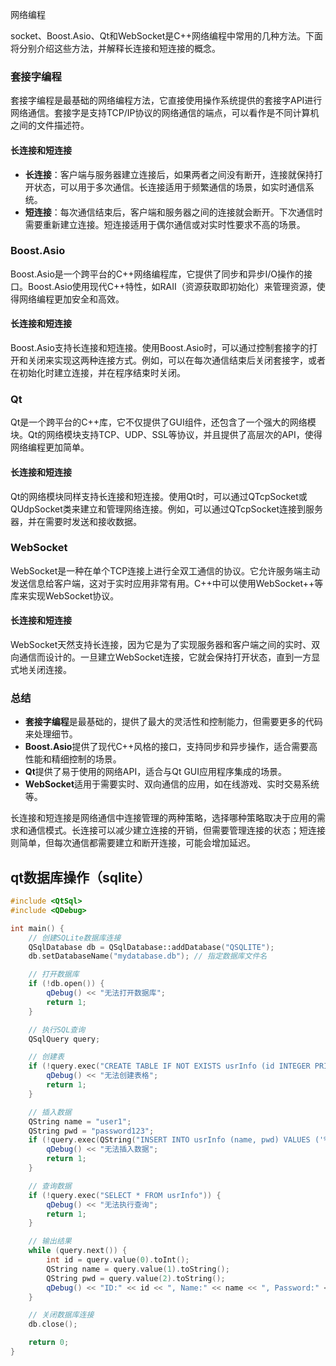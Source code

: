 网络编程

socket、Boost.Asio、Qt和WebSocket是C++网络编程中常用的几种方法。下面将分别介绍这些方法，并解释长连接和短连接的概念。

### 套接字编程

套接字编程是最基础的网络编程方法，它直接使用操作系统提供的套接字API进行网络通信。套接字是支持TCP/IP协议的网络通信的端点，可以看作是不同计算机之间的文件描述符。

#### 长连接和短连接

- **长连接**：客户端与服务器建立连接后，如果两者之间没有断开，连接就保持打开状态，可以用于多次通信。长连接适用于频繁通信的场景，如实时通信系统。
- **短连接**：每次通信结束后，客户端和服务器之间的连接就会断开。下次通信时需要重新建立连接。短连接适用于偶尔通信或对实时性要求不高的场景。

### Boost.Asio

Boost.Asio是一个跨平台的C++网络编程库，它提供了同步和异步I/O操作的接口。Boost.Asio使用现代C++特性，如RAII（资源获取即初始化）来管理资源，使得网络编程更加安全和高效。

#### 长连接和短连接

Boost.Asio支持长连接和短连接。使用Boost.Asio时，可以通过控制套接字的打开和关闭来实现这两种连接方式。例如，可以在每次通信结束后关闭套接字，或者在初始化时建立连接，并在程序结束时关闭。

### Qt

Qt是一个跨平台的C++库，它不仅提供了GUI组件，还包含了一个强大的网络模块。Qt的网络模块支持TCP、UDP、SSL等协议，并且提供了高层次的API，使得网络编程更加简单。

#### 长连接和短连接

Qt的网络模块同样支持长连接和短连接。使用Qt时，可以通过QTcpSocket或QUdpSocket类来建立和管理网络连接。例如，可以通过QTcpSocket连接到服务器，并在需要时发送和接收数据。

### WebSocket

WebSocket是一种在单个TCP连接上进行全双工通信的协议。它允许服务端主动发送信息给客户端，这对于实时应用非常有用。C++中可以使用WebSocket++等库来实现WebSocket协议。

#### 长连接和短连接

WebSocket天然支持长连接，因为它是为了实现服务器和客户端之间的实时、双向通信而设计的。一旦建立WebSocket连接，它就会保持打开状态，直到一方显式地关闭连接。

### 总结

- **套接字编程**是最基础的，提供了最大的灵活性和控制能力，但需要更多的代码来处理细节。
- **Boost.Asio**提供了现代C++风格的接口，支持同步和异步操作，适合需要高性能和精细控制的场景。
- **Qt**提供了易于使用的网络API，适合与Qt GUI应用程序集成的场景。
- **WebSocket**适用于需要实时、双向通信的应用，如在线游戏、实时交易系统等。

长连接和短连接是网络通信中连接管理的两种策略，选择哪种策略取决于应用的需求和通信模式。长连接可以减少建立连接的开销，但需要管理连接的状态；短连接则简单，但每次通信都需要建立和断开连接，可能会增加延迟。

## qt数据库操作（sqlite）

```c++
#include <QtSql>
#include <QDebug>

int main() {
    // 创建SQLite数据库连接
    QSqlDatabase db = QSqlDatabase::addDatabase("QSQLITE");
    db.setDatabaseName("mydatabase.db"); // 指定数据库文件名

    // 打开数据库
    if (!db.open()) {
        qDebug() << "无法打开数据库";
        return 1;
    }

    // 执行SQL查询
    QSqlQuery query;

    // 创建表
    if (!query.exec("CREATE TABLE IF NOT EXISTS usrInfo (id INTEGER PRIMARY KEY AUTOINCREMENT, name TEXT, pwd TEXT)")) {
        qDebug() << "无法创建表格";
        return 1;
    }

    // 插入数据
    QString name = "user1";
    QString pwd = "password123";
    if (!query.exec(QString("INSERT INTO usrInfo (name, pwd) VALUES ('%1', '%2')").arg(name).arg(pwd))) {
        qDebug() << "无法插入数据";
        return 1;
    }

    // 查询数据
    if (!query.exec("SELECT * FROM usrInfo")) {
        qDebug() << "无法执行查询";
        return 1;
    }

    // 输出结果
    while (query.next()) {
        int id = query.value(0).toInt();
        QString name = query.value(1).toString();
        QString pwd = query.value(2).toString();
        qDebug() << "ID:" << id << ", Name:" << name << ", Password:" << pwd;
    }

    // 关闭数据库连接
    db.close();

    return 0;
}

```

